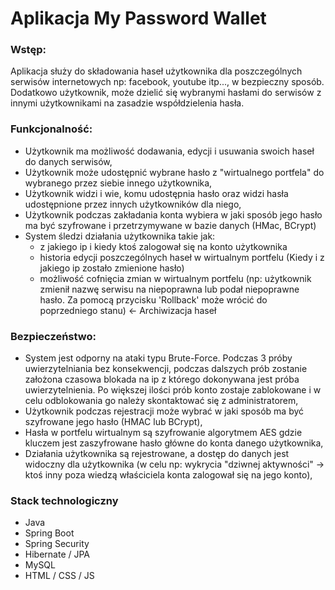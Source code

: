 # Aplikacja My Password Wallet

### Wstęp:

Aplikacja służy do składowania haseł użytkownika dla poszczególnych serwisów internetowych np: facebook, youtube itp..., w bezpieczny sposób. 
Dodatkowo użytkownik, może dzielić się wybranymi hasłami do serwisów z innymi użytkownikami na zasadzie współdzielenia hasła. 

### Funkcjonalność:

- Użytkownik ma możliwość dodawania, edycji i usuwania swoich haseł do danych serwisów,
- Użytkownik może udostępnić wybrane hasło z "wirtualnego portfela" do wybranego przez siebie innego użytkownika,
- Użytkownik widzi i wie, komu udostępnia hasło oraz widzi hasła udostępnione przez innych użytkowników dla niego,
- Użytkownik podczas zakładania konta wybiera w jaki sposób jego hasło ma być szyfrowane i przetrzymywane w bazie danych (HMac, BCrypt)
- System śledzi działania użytkownika takie jak:
  - z jakiego ip i kiedy ktoś zalogował się na konto użytkownika
  - historia edycji poszczególnych haseł w wirtualnym portfelu (Kiedy i z jakiego ip zostało zmienione hasło)
  - możliwość cofnięcia zmian w wirtualnym portfelu (np: użytkownik zmienił nazwę serwisu na niepoprawna lub podał niepoprawne hasło. Za pomocą przycisku 'Rollback' może wrócić do poprzedniego stanu) <- Archiwizacja haseł

### Bezpieczeństwo: 

- System jest odporny na ataki typu Brute-Force. Podczas 3 próby uwierzytelniania bez konsekwencji, podczas dalszych prób zostanie założona czasowa blokada na ip z którego dokonywana jest próba uwierzytelnienia. Po większej ilości prób konto zostaje zablokowane i w celu odblokowania go należy skontaktować się z administratorem,
- Użytkownik podczas rejestracji może wybrać w jaki sposób ma być szyfrowane jego hasło (HMAC lub BCrypt),
- Hasła w portfelu wirtualnym są szyfrowanie algorytmem AES gdzie kluczem jest zaszyfrowane hasło główne do konta danego użytkownika,
- Działania użytkownika są rejestrowane, a dostęp do danych jest widoczny dla użytkownika (w celu np: wykrycia "dziwnej aktywności" -> ktoś inny poza wiedzą właściciela konta zalogował się na jego konto),

### Stack technologiczny
- Java
- Spring Boot
- Spring Security
- Hibernate / JPA
- MySQL
- HTML / CSS / JS
